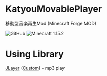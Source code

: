 # KatyouMovablePlayer
移動型音楽再生Mod (Minecraft Forge MOD)

<img alt="GitHub" src="https://img.shields.io/github/license/teamkun/katyoumovableplayer?style=for-the-badge"> <img alt="Minecraft 1.15.2" src="https://img.shields.io/badge/Minecraft-1.15.2-green.svg?style=for-the-badge">

# Using Library

[JLayer](http://www.javazoom.net/javalayer/javalayer.html) ([Custom](https://github.com/TeamFelnull/JLayerIMPCustom)) - mp3 play

